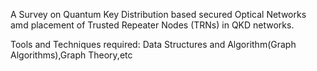 A Survey on Quantum Key Distribution based secured Optical Networks amd placement of Trusted Repeater Nodes (TRNs) in QKD networks.


Tools and Techniques required: Data Structures and Algorithm(Graph Algorithms),Graph Theory,etc
